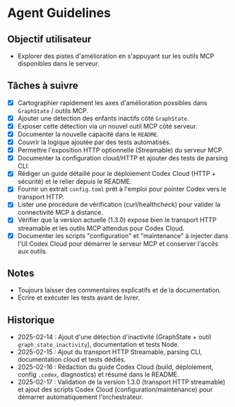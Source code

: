 # Agent Guidelines

## Objectif utilisateur
- Explorer des pistes d'amélioration en s'appuyant sur les outils MCP disponibles dans le serveur.

## Tâches à suivre
- [x] Cartographier rapidement les axes d'amélioration possibles dans `GraphState` / outils MCP.
- [x] Ajouter une détection des enfants inactifs côté `GraphState`.
- [x] Exposer cette détection via un nouvel outil MCP côté serveur.
- [x] Documenter la nouvelle capacité dans le `README`.
- [x] Couvrir la logique ajoutée par des tests automatisés.
- [x] Permettre l'exposition HTTP optionnelle (Streamable) du serveur MCP.
- [x] Documenter la configuration cloud/HTTP et ajouter des tests de parsing CLI.
- [x] Rédiger un guide détaillé pour le déploiement Codex Cloud (HTTP + sécurité) et le relier depuis le README.
- [x] Fournir un extrait `config.toml` prêt à l'emploi pour pointer Codex vers le transport HTTP.
- [x] Lister une procédure de vérification (curl/healthcheck) pour valider la connectivité MCP à distance.
- [x] Vérifier que la version actuelle (1.3.0) expose bien le transport HTTP streamable et les outils MCP attendus pour Codex Cloud.
- [x] Documenter les scripts "configuration" et "maintenance" à injecter dans l'UI Codex Cloud pour démarrer le serveur MCP et conserver l'accès aux outils.

## Notes
- Toujours laisser des commentaires explicatifs et de la documentation.
- Écrire et exécuter les tests avant de livrer.

## Historique
- 2025-02-14 : Ajout d'une détection d'inactivité (GraphState + outil `graph_state_inactivity`), documentation et tests Node.
- 2025-02-15 : Ajout du transport HTTP Streamable, parsing CLI, documentation cloud et tests dédiés.
- 2025-02-16 : Rédaction du guide Codex Cloud (build, déploiement, config `.codex`, diagnostics) et résumé dans le README.
- 2025-02-17 : Validation de la version 1.3.0 (transport HTTP streamable) et ajout des scripts Codex Cloud (configuration/maintenance) pour démarrer automatiquement l'orchestrateur.

